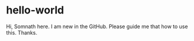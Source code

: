 # hello-world

Hi,
Somnath here. I am new in the GitHub. Please guide me that how to use this. Thanks.
